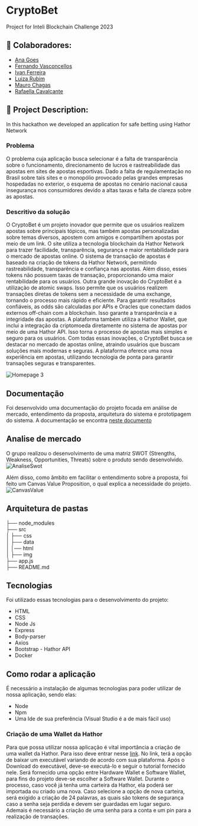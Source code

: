 # CryptoBet
Project for Inteli Blockchain Challenge 2023

## :art: Colaboradores:
 - <a href="https://www.linkedin.com/in/ana-luisa-goes-barbosa/">Ana Goes</a>
 - <a href="https://www.linkedin.com/in/fernando-antonio-s-c-de-vasconcellos/">Fernando Vasconcellos</a>
 - <a href="https://www.linkedin.com/in/ivan-ferreira-4270ab263/">Ivan Ferreira</a>
 - <a href="https://www.linkedin.com/in/luiza-rubim/">Luiza Rubim</a>
 - <a href="https://www.linkedin.com/in/mauro-das-chagas-junior-7306a71b9/">Mauro Chagas</a>
 - <a href="https://www.linkedin.com/in/rafaella-bianca-cavalcante/">Rafaella Cavalcante</a>
 
## :bookmark_tabs: Project Description:
 
In this hackathon we developed an application for safe betting using Hathor Network 

### Problema

 O problema cuja aplicação busca selecionar é a falta de transparência sobre o funcionamento, direcionamento de lucros e rastreabilidade das apostas em sites de apostas esportivas. Dado a falta de regulamentação no Brasil sobre tais sites e o monopólio provocado pelas grandes empresas hospedadas no exterior, o esquema de apostas no cenário nacional causa insegurança nos consumidores devido a altas taxas e falta de clareza sobre as apostas.

### Descritivo da solução

  O CryptoBet é um projeto inovador que permite que os usuários realizem apostas sobre principais tópicos, mas também apostas personalizadas sobre temas diversos, apostem com amigos e compartilhem apostas por meio de um link. O site utiliza a tecnologia blockchain da Hathor Network para trazer facilidade, transparência, segurança e maior rentabilidade para o mercado de apostas online. 
  O sistema de transação de apostas é baseado na criação de tokens da Hathor Network, permitindo rastreabilidade, transparência e confiança nas apostas. Além disso, esses tokens não possuem taxas de transação, proporcionando uma maior rentabilidade para os usuários.
  Outra grande inovação do CryptoBet é a utilização de atomic swaps. Isso permite que os usuários realizem transações diretas de tokens sem a necessidade de uma exchange, tornando o processo mais rápido e eficiente.
  Para garantir resultados confiáveis, as odds são calculadas por APIs e Oracles que conectam dados externos off-chain com a blockchain. Isso garante a transparência e a integridade das apostas.
  A plataforma também utiliza a Hathor Wallet, que inclui a integração da criptomoeda diretamente no sistema de apostas por meio de uma Hathor API. Isso torna o processo de apostas mais simples e seguro para os usuários.
  Com todas essas inovações, o CryptoBet busca se destacar no mercado de apostas online, atraindo usuários que buscam soluções mais modernas e seguras. A plataforma oferece uma nova experiência em apostas, utilizando tecnologia de ponta para garantir transações seguras e transparentes.
  
  ![Homepage 3](https://user-images.githubusercontent.com/84935638/236655342-260c09e5-039b-4eb2-97f9-77ea1c8aa5b0.png)
  
## Documentação
Foi desenvolvido uma documentação do projeto focada em análise de mercado, entendimento da proposta, arquitetura do sistema e prototipagem do sistema. A documentação se encontra <a href="https://docs.google.com/document/d/1Y6gyiHvGz96yNZH1LmRvvzkRZO2S7VSM/edit#heading=h.147n2zr">neste documento</a>  

## Analise de mercado

O grupo realizou o desenvolvimento de uma matriz SWOT (Strengths, Weakness, Opportunities, Threats) sobre o produto sendo desenvolvido.
 ![AnaliseSwot](https://user-images.githubusercontent.com/84935638/236674846-a6ab0e94-26eb-4e9b-a45b-2975d610fc7a.jpeg)

Além disso, como âmbito em facilitar o entendimento sobre a proposta, foi feito um Canvas Value Proposition, o qual explica a necessidade do projeto.
![CanvasValue](https://user-images.githubusercontent.com/84935638/236674923-68000a79-e7d4-4156-bb8f-8565ce8121ef.jpeg)

## Arquitetura de pastas

├── node_modules <br>
├── src <br>
│    ├── css <br>
│    ├── data <br>
│    │── html <br>
│    ├── img <br>
├── app.js <br>
├── README.md

## Tecnologias

Foi utilizado essas tecnologias para o desenvolvimento do projeto:

- HTML
- CSS
- Node Js
- Express
- Body-parser
- Axios
- Bootstrap
- Hathor API
- Docker

## Como rodar a aplicação

É necessário a instalação de algumas tecnologias para poder utilizar de nossa aplicação, sendo elas:
- Node
- Npm
- Uma Ide de sua preferência (Visual Studio é a de mais fácil uso)

### Criação de uma Wallet da Hathor  

Para que possa utilizar nossa aplicação é vital importância a criação de uma wallet da Hathor. Para isso deve entrar nesse <a href="https://hathor.network/resources/hathor-wallet/">link</a>. No link, terá a opção de baixar um executável variando de acordo com sua plataforma. Após o Download do executável, deve-se executá-lo e seguir o tutorial fornecido nele. Será fornecido uma opção entre Hardware Wallet e Software Wallet, para fins do projeto deve-se escolher a Software Wallet. Durante o processo, caso você já tenha uma carteira da Hathor, ela poderá ser importada ou criado uma nova. Caso selecione a opção de nova carteira, será exigido a criação de 24 palavras, as quais são tokens de segurança caso a senha seja perdida e devem ser guardadas em lugar seguro. Ademais é necessário a criação de uma senha para a conta e um pin para a realização de transações.


### 
